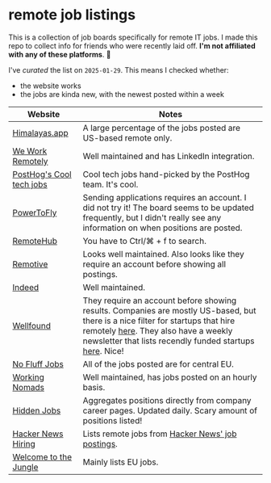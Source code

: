 # remote job listings

This is a collection of job boards specifically for remote IT jobs. I made this repo to collect info for friends who were recently laid off. **I'm not affiliated with any of these platforms**. 🫥

I've *curated* the list on `2025-01-29`. This means I checked whether:

* the website works
* the jobs are kinda new, with the newest posted within a week

| **Website** | **Notes** |
|---|---|
| [Himalayas.app](https://himalayas.app/) | A large percentage of the jobs posted are US-based remote only. |
| [We Work Remotely](https://weworkremotely.com/remote-jobs/search) | Well maintained and has LinkedIn integration. |
| [PostHog's Cool tech jobs](https://posthog.com/cool-tech-jobs) | Cool tech jobs hand-picked by the PostHog team. It's cool. |
| [PowerToFly](https://powertofly.com/) | Sending applications requires an account. I did not try it! The board seems to be updated frequently, but I didn't really see any information on when positions are posted. |
| [RemoteHub](https://remotehub.io/remote-jobs/) | You have to Ctrl/⌘ + f to search. |
| [Remotive](https://remotive.com/) | Looks well maintained. Also looks like they require an account before showing all postings. |
| [Indeed](https://www.indeed.com/) | Well maintained. |
| [Wellfound](https://wellfound.com/jobs) | They require an account before showing results. Companies are mostly US-based, but there is a nice filter for startups that hire remotely [here](https://wellfound.com/discover/startups?location=remote-friendly). They also have a weekly newsletter that lists recendly funded startups [here](https://wellfound.com/discover/blog/newsletters). Nice! |
| [No Fluff Jobs](https://nofluffjobs.com/) | All of the jobs posted are for central EU. |
| [Working Nomads](https://www.workingnomads.com/jobs) | Well maintained, has jobs posted on an hourly basis. |
| [Hidden Jobs](https://www.hidden-jobs.com/)  | Aggregates positions directly from company career pages. Updated daily. Scary amount of positions listed! |
| [Hacker News Hiring](https://hnhiring.com/locations/remote)  | Lists remote jobs from [Hacker News' job postings](https://news.ycombinator.com/jobs). |
| [Welcome to the Jungle](https://www.welcometothejungle.com/en)  | Mainly lists EU jobs. |
